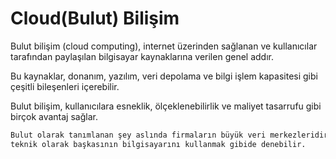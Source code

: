 
# Cloud(Bulut) Bilişim


Bulut bilişim (cloud computing), internet üzerinden sağlanan ve kullanıcılar tarafından paylaşılan bilgisayar kaynaklarına verilen genel addır. 

Bu kaynaklar, donanım, yazılım, veri depolama ve bilgi işlem kapasitesi gibi çeşitli bileşenleri içerebilir. 

Bulut bilişim, kullanıcılara esneklik, ölçeklenebilirlik ve maliyet tasarrufu gibi birçok avantaj sağlar.


```bash 
Bulut olarak tanımlanan şey aslında firmaların büyük veri merkezleridir 
teknik olarak başkasının bilgisayarını kullanmak gibide denebilir.
```
